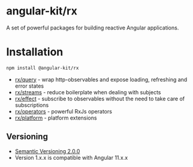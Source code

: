 # angular-kit/rx

A set of powerful packages for building reactive Angular applications.

# Installation

```bash
npm install @angular-kit/rx
```

- [rx/query](./query/README.md) - wrap http-observables and expose loading, refreshing and error states
- [rx/streams](streams/README.md) - reduce boilerplate when dealing with subjects
- [rx/effect](./effect/README.md) - subscribe to observables without the need to take care of subscriptions
- [rx/operators](./operators/README.md) - powerful RxJs operators
- [rx/platform](./platform/README.md) - platform extensions

## Versioning
* [Semantic Versioning 2.0.0](http://semver.org/)
* Version 1.x.x is compatible with Angular 11.x.x
